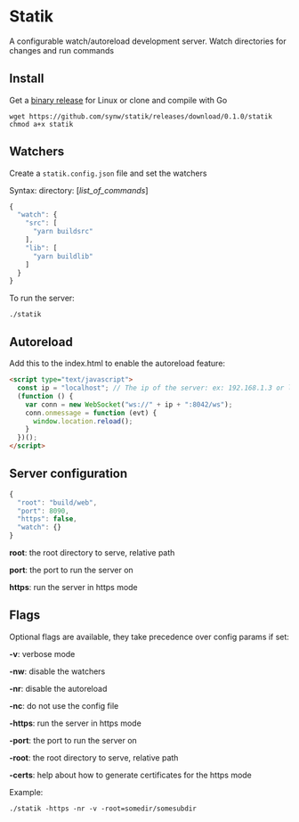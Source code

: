# Statik

A configurable watch/autoreload development server. Watch directories for changes and
run commands

## Install

Get a [binary release](releases/tag/0.1.0) for Linux or clone and compile with Go

```
wget https://github.com/synw/statik/releases/download/0.1.0/statik
chmod a+x statik
```

## Watchers

Create a `statik.config.json` file and set the watchers

Syntax: directory: [*list_of_commands*]

```javascript
{
  "watch": {
    "src": [
      "yarn buildsrc"
    ],
    "lib": [
      "yarn buildlib"
    ]
  }
}
```

To run the server:

```
./statik
```

## Autoreload

Add this to the index.html to enable the autoreload feature:

```html
<script type="text/javascript">
  const ip = "localhost"; // The ip of the server: ex: 192.168.1.3 or localhost
  (function () {
    var conn = new WebSocket("ws://" + ip + ":8042/ws");
    conn.onmessage = function (evt) {
      window.location.reload();
    }
  })();
</script>
```

## Server configuration

```javascript
{
  "root": "build/web",
  "port": 8090,
  "https": false,
  "watch": {}
}
```

**root**: the root directory to serve, relative path

**port**: the port to run the server on

**https**: run the server in https mode

## Flags

Optional flags are available, they take precedence over config params if set:

**-v**: verbose mode

**-nw**: disable the watchers

**-nr**: disable the autoreload

**-nc**: do not use the config file

**-https**: run the server in https mode

**-port**: the port to run the server on

**-root**: the root directory to serve, relative path

**-certs**: help about how to generate certificates for the https mode

Example:

```
./statik -https -nr -v -root=somedir/somesubdir
```
